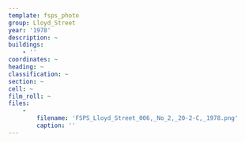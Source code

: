 ```yaml
---
template: fsps_photo
group: Lloyd_Street
year: '1978'
description: ~
buildings:
    - ''
coordinates: ~
heading: ~
classification: ~
section: ~
cell: ~
film_roll: ~
files:
    -
        filename: 'FSPS_Lloyd_Street_006,_No_2,_20-2-C,_1978.png'
        caption: ''
---
```


